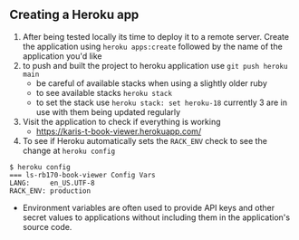 ## Creating a Heroku app

1. After being tested locally its time to deploy it to a remote server. Create the application using `heroku apps:create` followed by the name of the application you'd like
2. to push and built the project to heroku application use `git push heroku main`
   - be careful of available stacks when using a slightly older ruby
   - to see available stacks `heroku stack`
   - to set the stack use `heroku stack: set heroku-18` currently 3 are in use with them being updated regularly
3. Visit the application to check if everything is working 
   - https://karis-t-book-viewer.herokuapp.com/
4. To see if Heroku automatically sets the `RACK_ENV` check to see the change at `heroku config`

```
$ heroku config
=== ls-rb170-book-viewer Config Vars
LANG:     en_US.UTF-8
RACK_ENV: production
```

- Environment variables are often used to provide API keys and other secret values to applications without including them in the application's source code.